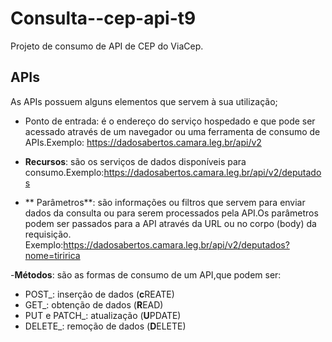 # Consulta--cep-api-t9
Projeto de consumo de API de CEP do ViaCep.

## APIs

As APIs possuem alguns elementos que servem à sua utilização;

- Ponto de entrada: é o endereço do serviço hospedado e que pode ser acessado através de um navegador ou uma ferramenta de consumo de APIs.Exemplo: <https://dadosabertos.camara.leg.br/api/v2>

- **Recursos**: são os serviços de dados disponíveis para consumo.Exemplo:<https://dadosabertos.camara.leg.br/api/v2/deputados>

- ** Parâmetros**: são informações ou filtros que servem para enviar dados da consulta ou para serem processados pela API.Os parâmetros podem ser passados para a API através da URL ou no corpo (body) da requisição. Exemplo:<https://dadosabertos.camara.leg.br/api/v2/deputados?nome=tiririca>

-**Métodos**: são as formas de consumo de um API,que podem ser:
- POST_: inserção de dados (**c**REATE)
- GET_: obtenção de dados (**R**EAD)
- PUT e PATCH_: atualização (**U**PDATE)
- DELETE_: remoção de dados (**D**ELETE)